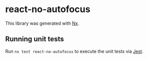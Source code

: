 # react-no-autofocus

This library was generated with [Nx](https://nx.dev).

## Running unit tests

Run `nx test react-no-autofocus` to execute the unit tests via [Jest](https://jestjs.io).
